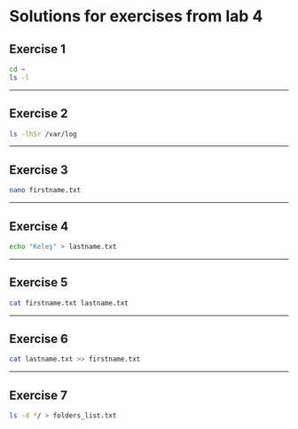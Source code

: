 # Solutions for exercises from lab 4

## Exercise 1
```bash
cd ~
ls -l
```
---

## Exercise 2
```bash
ls -lhSr /var/log
```
--- 

## Exercise 3
```bash
nano firstname.txt
```
---

## Exercise 4
```bash
echo "Keleş" > lastname.txt
```
---

## Exercise 5
```bash
cat firstname.txt lastname.txt
```
--- 

## Exercise 6
```bash
cat lastname.txt >> firstname.txt
```
--- 

## Exercise 7
```bash
ls -d */ > folders_list.txt
```
